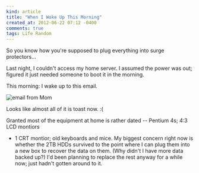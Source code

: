 ```yaml
---
kind: article
title: "When I Woke Up This Morning"
created_at: 2012-06-22 07:12 -0400
comments: true
tags: Life Random
---
```


So you know how you're supposed to plug everything into surge protectors...

Last night, I couldn't access my home server. I assumed the power was out; figured
it just needed someone to boot it in the morning.

This morning: I wake up to this email.

<img src="http://images.azuresky.ca/images/thunderstorm-surge.png" alt="email from Mom" />

Looks like almost all of it is toast now. :(

Granted most of the equipment at home is rather dated -- Pentium 4s; 4:3 LCD montiors
+ 1 CRT montior; old keyboards and mice. My biggest concern right now is whether the
2TB HDDs survived to the point where I can plug them into a new box to recover the
data on them. (Why didn't I have more data backed up?) I'd been planning to replace
the rest anyway for a while now; just hadn't gotten around to it.

